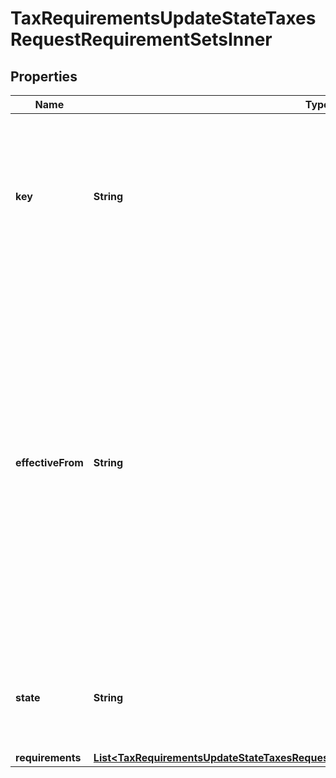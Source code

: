 

# TaxRequirementsUpdateStateTaxesRequestRequirementSetsInner


## Properties

| Name | Type | Description | Notes |
|------------ | ------------- | ------------- | -------------|
|**key** | **String** | An identifier for a set of requirements. A list of requirement sets can contain multiple sets with the same &#x60;key&#x60; and different &#x60;effective_from&#x60; values. |  [optional] |
|**effectiveFrom** | **String** | An ISO 8601 formatted date representing the date values became effective. Some requirement sets are effective dated, while others are not. Multiple requirement sets for the same state/key can/will exist with unique effective dates. If a requirement set is has an &#x60;effective_from&#x60; value, all requirement sets with the same key will also have an &#x60;effective_from&#x60; value. |  [optional] |
|**state** | **String** | One of the two-letter state abbreviations for the fifty United States and the District of Columbia (DC) |  [optional] |
|**requirements** | [**List&lt;TaxRequirementsUpdateStateTaxesRequestRequirementSetsInnerRequirementsInner&gt;**](TaxRequirementsUpdateStateTaxesRequestRequirementSetsInnerRequirementsInner.md) |  |  [optional] |



